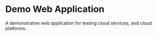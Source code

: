# Demo Web Application

A demonstrative web application for testing cloud services, and cloud platforms.

